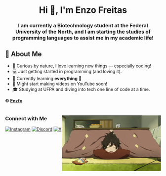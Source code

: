<h1 align="center">Hi 👋, I'm Enzo Freitas</h1>
<h3 align="center">I am currently a Biotechnology student at the Federal University of the North, and I am starting the studies of programming languages to assist me in my academic life!</h3>

## 🚀 About Me

- 🧠 Curious by nature, I love learning new things — especially coding!
- 💻 Just getting started in programming (and loving it).
- 🌱 Currently learning **everything** 🤪
- 🎥 Might start making videos on YouTube soon!
- 🎓 Studying at UFPA and diving into tech one line of code at a time.

**© [Enzfx](https://github.com/Enzfx)**

#
<img align="right" alt="Hyouka" height="180px" src="hyouka.gif">



### Connect with Me



[![Instagram](https://img.shields.io/badge/-Instagram-%23E4405F?style=for-the-badge&logo=instagram&logoColor=white)](https://www.instagram.com/enzfrx/)
[![Discord](https://img.shields.io/badge/Discord-5865F2?style=for-the-badge&logo=discord&logoColor=white)](https://discord.gg/afNuY78PCK)
[![X](https://img.shields.io/badge/Enzfsz-000?style=for-the-badge&logo=x)](https://x.com/enzfsz)
